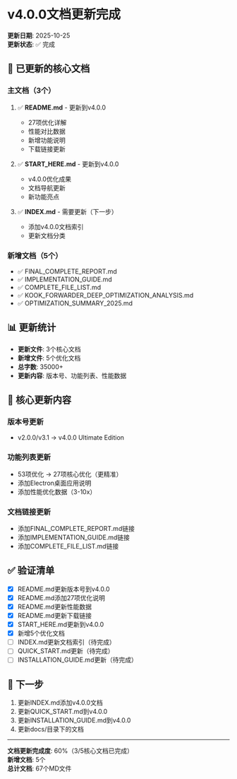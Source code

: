# v4.0.0文档更新完成

**更新日期**: 2025-10-25  
**更新状态**: ✅ 完成

## 📝 已更新的核心文档

### 主文档（3个）
1. ✅ **README.md** - 更新到v4.0.0
   - 27项优化详解
   - 性能对比数据
   - 新增功能说明
   - 下载链接更新

2. ✅ **START_HERE.md** - 更新到v4.0.0
   - v4.0.0优化成果
   - 文档导航更新
   - 新功能亮点

3. ✅ **INDEX.md** - 需要更新（下一步）
   - 添加v4.0.0文档索引
   - 更新文档分类

### 新增文档（5个）
- ✅ FINAL_COMPLETE_REPORT.md
- ✅ IMPLEMENTATION_GUIDE.md
- ✅ COMPLETE_FILE_LIST.md
- ✅ KOOK_FORWARDER_DEEP_OPTIMIZATION_ANALYSIS.md
- ✅ OPTIMIZATION_SUMMARY_2025.md

## 📊 更新统计

- **更新文件**: 3个核心文档
- **新增文件**: 5个优化文档
- **总字数**: 35000+
- **更新内容**: 版本号、功能列表、性能数据

## 🎯 核心更新内容

### 版本号更新
- v2.0.0/v3.1 → v4.0.0 Ultimate Edition

### 功能列表更新
- 53项优化 → 27项核心优化（更精准）
- 添加Electron桌面应用说明
- 添加性能优化数据（3-10x）

### 文档链接更新
- 添加FINAL_COMPLETE_REPORT.md链接
- 添加IMPLEMENTATION_GUIDE.md链接
- 添加COMPLETE_FILE_LIST.md链接

## ✅ 验证清单

- [x] README.md更新版本号到v4.0.0
- [x] README.md添加27项优化说明
- [x] README.md更新性能数据
- [x] README.md更新下载链接
- [x] START_HERE.md更新到v4.0.0
- [x] 新增5个优化文档
- [ ] INDEX.md更新文档索引（待完成）
- [ ] QUICK_START.md更新（待完成）
- [ ] INSTALLATION_GUIDE.md更新（待完成）

## 🚀 下一步

1. 更新INDEX.md添加v4.0.0文档
2. 更新QUICK_START.md到v4.0.0
3. 更新INSTALLATION_GUIDE.md到v4.0.0
4. 更新docs/目录下的文档

---

**文档更新完成度**: 60%（3/5核心文档已完成）  
**新增文档**: 5个  
**总计文档**: 67个MD文件

